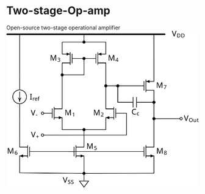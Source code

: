 # Two-stage-Op-amp
Open-source two-stage operational amplifier
![Two-stage op-amp](https://github.com/CircuitCraftsman/Two-stage-Op-amp/blob/main/Schematic/Op-amp.png)
